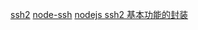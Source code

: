 

[ssh2](https://github.com/mscdex/ssh2)
[node-ssh](https://github.com/steelbrain/node-ssh)
[nodejs ssh2 基本功能的封装](https://blog.csdn.net/llmys/article/details/52997924)